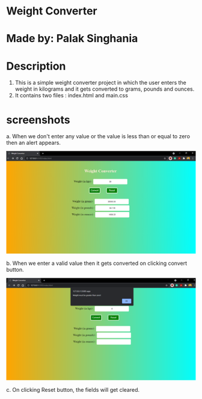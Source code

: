 # Weight Converter
# Made by: Palak Singhania 

# Description
1. This is a simple weight converter project in which the user enters the weight in kilograms and it gets converted to 
grams, pounds and ounces.
2. It contains two files : index.html and main.css

# screenshots
a. When we don't enter any value or the value is less than or equal to zero then an alert appears.

![](https://github.com/palaksinghania05/Weight-Converter/blob/main/screenshots/smooth_functioning.png)


b. When we enter a valid value then it gets converted on clicking convert button.

![](https://github.com/palaksinghania05/Weight-Converter/blob/main/screenshots/when_no_value_passed.png)


c. On clicking Reset button, the fields will get cleared.
